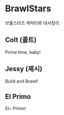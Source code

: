 # BrawlStars
브롤스타즈 캐릭터와 대사정리


## Colt (콜트) ##

Prime time, baby!


## Jessy (제시) ##

Build and Brawl!


## El Primo ##

El~ Primo!

